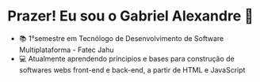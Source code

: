 # Prazer! Eu sou o Gabriel Alexandre 👋

- 📚 1°semestre em Tecnólogo de Desenvolvimento de Software Multiplataforma - Fatec Jahu
- 💻 Atualmente aprendendo príncipios e bases para construção de softwares webs front-end e back-end, a partir de HTML e JavaScript
